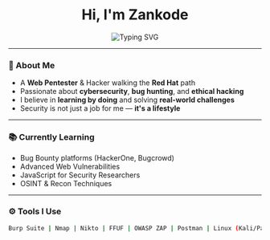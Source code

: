 <h1 align="center">Hi, I'm Zankode</h1>
<p align="center">
  <img src="https://readme-typing-svg.demolab.com?font=Fira+Code&size=24&pause=1000&center=true&vCenter=true&width=440&lines=Web+Pentester;Red+Hat+Hacker+in+Progress;Lover+of+0s+and+1s;Security+is+a+Lifestyle" alt="Typing SVG" />
</p>

---

### 🧠 About Me

- A **Web Pentester** & Hacker walking the **Red Hat** path  
- Passionate about **cybersecurity**, **bug hunting**, and **ethical hacking**
- I believe in **learning by doing** and solving **real-world challenges**
- Security is not just a job for me — **it's a lifestyle**

---

### 📚 Currently Learning

- Bug Bounty platforms (HackerOne, Bugcrowd)
- Advanced Web Vulnerabilities
- JavaScript for Security Researchers
- OSINT & Recon Techniques

---

### ⚙️ Tools I Use

```bash
Burp Suite | Nmap | Nikto | FFUF | OWASP ZAP | Postman | Linux (Kali/Parrot)
